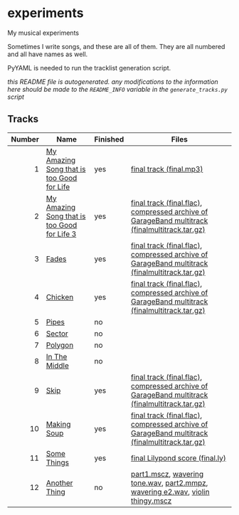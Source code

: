 
# experiments

My musical experiments

Sometimes I write songs, and these are all of them. They are all numbered and all have names as well.

PyYAML is needed to run the tracklist generation script.

*this README file is autogenerated. any modifications to the information here should be made to the `README_INFO` variable in the `generate_tracks.py` script*

## Tracks

|Number|Name|Finished|Files|
|-----:|----|--------|-----|
|1|[My Amazing Song that is too Good for Life](experiments/mastitgfl)|yes|[final track (final.mp3)](experiments/mastitgfl/files/final.mp3)|
|2|[My Amazing Song that is too Good for Life 3](experiments/mastitgfl3)|yes|[final track (final.flac)](experiments/mastitgfl3/files/final.flac), [compressed archive of GarageBand multitrack (finalmultitrack.tar.gz)](experiments/mastitgfl3/files/finalmultitrack.tar.gz)|
|3|[Fades](experiments/fade)|yes|[final track (final.flac)](experiments/fade/files/final.flac), [compressed archive of GarageBand multitrack (finalmultitrack.tar.gz)](experiments/fade/files/finalmultitrack.tar.gz)|
|4|[Chicken](experiments/chicken)|yes|[final track (final.flac)](experiments/chicken/files/final.flac), [compressed archive of GarageBand multitrack (finalmultitrack.tar.gz)](experiments/chicken/files/finalmultitrack.tar.gz)|
|5|[Pipes](experiments/pipes)|no||
|6|[Sector](experiments/sector)|no||
|7|[Polygon](experiments/polygon)|no||
|8|[In The Middle](experiments/middle)|no||
|9|[Skip](experiments/skip)|yes|[final track (final.flac)](experiments/skip/files/final.flac), [compressed archive of GarageBand multitrack (finalmultitrack.tar.gz)](experiments/skip/files/finalmultitrack.tar.gz)|
|10|[Making Soup](experiments/soup)|yes|[final track (final.flac)](experiments/soup/files/final.flac), [compressed archive of GarageBand multitrack (finalmultitrack.tar.gz)](experiments/soup/files/finalmultitrack.tar.gz)|
|11|[Some Things](experiments/somethings)|yes|[final Lilypond score (final.ly)](experiments/somethings/files/final.ly)|
|12|[Another Thing](experiments/anotherthing)|no|[part1.mscz](experiments/anotherthing/files/part1.mscz), [wavering tone.wav](experiments/anotherthing/files/wavering%20tone.wav), [part2.mmpz](experiments/anotherthing/files/part2.mmpz), [wavering e2.wav](experiments/anotherthing/files/wavering%20e2.wav), [violin thingy.mscz](experiments/anotherthing/files/violin%20thingy.mscz)|
